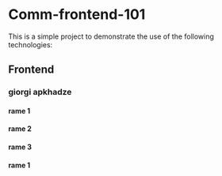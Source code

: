 # Comm-frontend-101
This is a simple project to demonstrate the use of the following technologies:
## Frontend

### giorgi apkhadze

#### rame 1
#### rame 2
#### rame 3
#### rame 1




